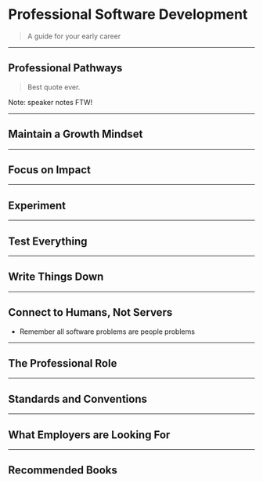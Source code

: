 # Professional Software Development

> A guide for your early career

---

## Professional Pathways

> Best quote ever.

Note: speaker notes FTW!

---

## Maintain a Growth Mindset

---

## Focus on Impact

---

## Experiment

---

## Test Everything

---

## Write Things Down

---

## Connect to Humans, Not Servers

- Remember all software problems are people problems

---

## The Professional Role

---

## Standards and Conventions

---

## What Employers are Looking For

---

## Recommended Books

